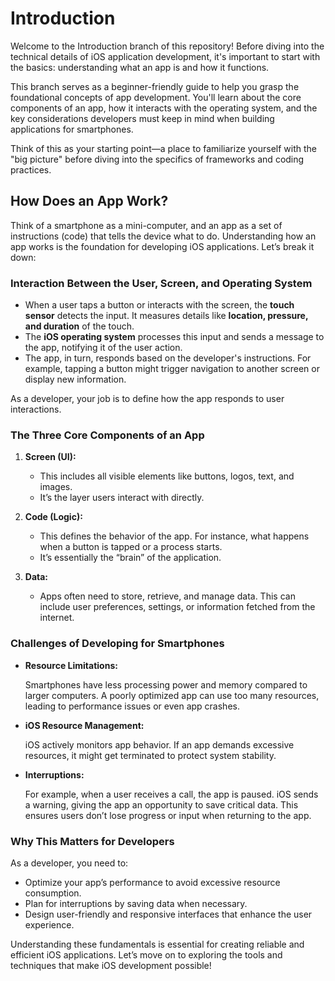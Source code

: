 # Introduction

Welcome to the Introduction branch of this repository! Before diving into the technical details of iOS application development, it's important to start with the basics: understanding what an app is and how it functions.

This branch serves as a beginner-friendly guide to help you grasp the foundational concepts of app development. You'll learn about the core components of an app, how it interacts with the operating system, and the key considerations developers must keep in mind when building applications for smartphones.

Think of this as your starting point—a place to familiarize yourself with the "big picture" before diving into the specifics of frameworks and coding practices.

## How Does an App Work?

Think of a smartphone as a mini-computer, and an app as a set of instructions (code) that tells the device what to do. Understanding how an app works is the foundation for developing iOS applications. Let’s break it down:

### Interaction Between the User, Screen, and Operating System

- When a user taps a button or interacts with the screen, the **touch sensor** detects the input. It measures details like **location, pressure, and duration** of the touch.
- The **iOS operating system** processes this input and sends a message to the app, notifying it of the user action.
- The app, in turn, responds based on the developer's instructions. For example, tapping a button might trigger navigation to another screen or display new information.

As a developer, your job is to define how the app responds to user interactions.

### The Three Core Components of an App

1. **Screen (UI):**

    - This includes all visible elements like buttons, logos, text, and images.
    - It’s the layer users interact with directly.

2. **Code (Logic):**

    - This defines the behavior of the app. For instance, what happens when a button is tapped or a process starts.
    - It’s essentially the “brain” of the application.

3. **Data:**

    - Apps often need to store, retrieve, and manage data. This can include user preferences, settings, or information fetched from the internet.

### Challenges of Developing for Smartphones

- **Resource Limitations:**

    Smartphones have less processing power and memory compared to larger computers. A poorly optimized app can use too many resources, leading to performance issues or even app crashes.

- **iOS Resource Management:**

    iOS actively monitors app behavior. If an app demands excessive resources, it might get terminated to protect system stability.

- **Interruptions:**

    For example, when a user receives a call, the app is paused. iOS sends a warning, giving the app an opportunity to save critical data. This ensures users don’t lose progress or input when returning to the app.

### Why This Matters for Developers

As a developer, you need to:

- Optimize your app’s performance to avoid excessive resource consumption.
- Plan for interruptions by saving data when necessary.
- Design user-friendly and responsive interfaces that enhance the user experience.

Understanding these fundamentals is essential for creating reliable and efficient iOS applications. Let’s move on to exploring the tools and techniques that make iOS development possible!
